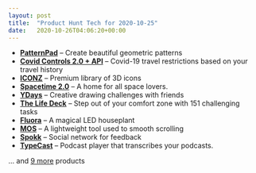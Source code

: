 ```yaml
---
layout: post
title:  "Product Hunt Tech for 2020-10-25"
date:   2020-10-26T04:06:20+00:00
---
```


* **[PatternPad](https://www.producthunt.com/posts/patternpad?utm_campaign=producthunt-api&utm_medium=api-v2&utm_source=Application%3A+Daily+Digest+RSS+v2+%28ID%3A+29748%29)** – Create beautiful geometric patterns
* **[Covid Controls 2.0 + API](https://www.producthunt.com/posts/covid-controls-2-0-api?utm_campaign=producthunt-api&utm_medium=api-v2&utm_source=Application%3A+Daily+Digest+RSS+v2+%28ID%3A+29748%29)** – Covid-19 travel restrictions based on your travel history
* **[ICONZ](https://www.producthunt.com/posts/iconz?utm_campaign=producthunt-api&utm_medium=api-v2&utm_source=Application%3A+Daily+Digest+RSS+v2+%28ID%3A+29748%29)** – Premium library of 3D icons
* **[Spacetime 2.0](https://www.producthunt.com/posts/spacetime-2-0-2?utm_campaign=producthunt-api&utm_medium=api-v2&utm_source=Application%3A+Daily+Digest+RSS+v2+%28ID%3A+29748%29)** – A home for all space lovers.
* **[YDays](https://www.producthunt.com/posts/ydays?utm_campaign=producthunt-api&utm_medium=api-v2&utm_source=Application%3A+Daily+Digest+RSS+v2+%28ID%3A+29748%29)** – Creative drawing challenges with friends
* **[The Life Deck](https://www.producthunt.com/posts/the-life-deck?utm_campaign=producthunt-api&utm_medium=api-v2&utm_source=Application%3A+Daily+Digest+RSS+v2+%28ID%3A+29748%29)** – Step out of your comfort zone with 151 challenging tasks
* **[Fluora](https://www.producthunt.com/posts/fluora?utm_campaign=producthunt-api&utm_medium=api-v2&utm_source=Application%3A+Daily+Digest+RSS+v2+%28ID%3A+29748%29)** – A magical LED houseplant
* **[MOS](https://www.producthunt.com/posts/mos-2?utm_campaign=producthunt-api&utm_medium=api-v2&utm_source=Application%3A+Daily+Digest+RSS+v2+%28ID%3A+29748%29)** – A lightweight tool used to smooth scrolling
* **[Spokk](https://www.producthunt.com/posts/spokk-2?utm_campaign=producthunt-api&utm_medium=api-v2&utm_source=Application%3A+Daily+Digest+RSS+v2+%28ID%3A+29748%29)** – Social network for feedback
* **[TypeCast](https://www.producthunt.com/posts/typecast-2?utm_campaign=producthunt-api&utm_medium=api-v2&utm_source=Application%3A+Daily+Digest+RSS+v2+%28ID%3A+29748%29)** – Podcast player that transcribes your podcasts.

… and [9 more](https://www.producthunt.com/tech) products